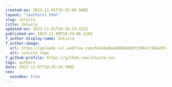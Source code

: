 ```yaml
---
created-on: 2023-11-01T18:55:00.500Z
layout: "[authors].html"
slug: intuita
title: Intuita
updated-on: 2023-11-01T18:56:23.415Z
published-on: 2023-11-08T18:54:06.110Z
f_author-display-name: Intuita
f_author-image:
  url: https://uploads-ssl.webflow.com/65428e9a3a9d943b973390e7/65429f4dd4645bea1c773806_intuita-logo-no-text.svg
  alt: intuita logo
f_github-profile: https://github.com/intuita-inc
tags: authors
date: 2023-12-07T18:25:24.700Z
seo:
  noindex: true
---
```

